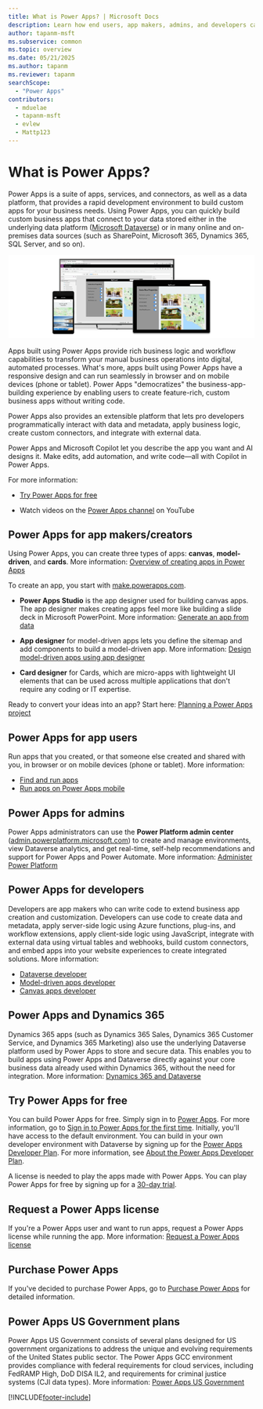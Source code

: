 ```yaml
---
title: What is Power Apps? | Microsoft Docs
description: Learn how end users, app makers, admins, and developers can use Power Apps to meet business needs by transforming manual operations into digital processes.
author: tapanm-msft
ms.subservice: common
ms.topic: overview
ms.date: 05/21/2025
ms.author: tapanm
ms.reviewer: tapanm
searchScope:
  - "Power Apps"
contributors:
  - mduelae
  - tapanm-msft
  - evlew
  - Mattp123
---
```

# What is Power Apps?

Power Apps is a suite of apps, services, and connectors, as well as a data platform, that provides a rapid development environment to build custom apps for your business needs. Using Power Apps, you can quickly build custom business apps that connect to your data stored either in the underlying data platform ([Microsoft Dataverse](/powerapps/maker/data-platform/data-platform-intro)) or in many online and on-premises data sources (such as SharePoint, Microsoft 365, Dynamics 365, SQL Server, and so on). 

![Power Apps.](media/PowerApps-intro.png "Power Apps")

Apps built using Power Apps provide rich business logic and workflow capabilities to transform your manual business operations into digital, automated processes. What's more, apps built using Power Apps have a responsive design and can run seamlessly in browser and on mobile devices (phone or tablet). Power Apps "democratizes" the business-app-building experience by enabling users to create feature-rich, custom business apps without writing code.

Power Apps also provides an extensible platform that lets pro developers programmatically interact with data and metadata, apply business logic, create custom connectors, and integrate with external data.

Power Apps and Microsoft Copilot let you describe the app you want and AI designs it. Make edits, add automation, and write code—all with Copilot in Power Apps.

For more information:

- [Try Power Apps for free](https://powerapps.microsoft.com/demo/)

- Watch videos on the [Power Apps channel](https://www.youtube.com/channel/UCGfWR2ekfRFckLjev6eQYLg) on YouTube

## Power Apps for app makers/creators

Using Power Apps, you can create three types of apps: **canvas**, **model-driven**, and **cards**. More information: [Overview of creating apps in Power Apps](maker/index.md)

To create an app, you start with [make.powerapps.com](https://make.powerapps.com).

- **Power Apps Studio** is the app designer used for building canvas apps. The app designer makes creating apps feel more like building a slide deck in Microsoft PowerPoint. More information: [Generate an app from data](/powerapps/maker/canvas-apps/data-platform-create-app)  

- **App designer** for model-driven apps lets you define the sitemap and add components to build a model-driven app. More information: [Design model-driven apps using app designer](maker/model-driven-apps/design-custom-business-apps-using-app-designer.md)

- **Card designer** for Cards, which are micro-apps with lightweight UI elements that can be used across multiple applications that don't require any coding or IT expertise.

Ready to convert your ideas into an app? Start here: [Planning a Power Apps project](/powerapps/guidance/planning/introduction)

## Power Apps for app users

Run apps that you created, or that someone else created and shared with you, in browser or on mobile devices (phone or tablet). More information:

- [Find and run apps](user/index.md)
- [Run apps on Power Apps mobile](mobile/run-powerapps-on-mobile.md)

## Power Apps for admins

Power Apps administrators can use the **Power Platform admin center** ([admin.powerplatform.microsoft.com](https://admin.powerplatform.microsoft.com)) to create and manage environments, view Dataverse analytics, and get real-time, self-help recommendations and support for Power Apps and Power Automate. More information: [Administer Power Platform](/power-platform/admin/admin-guide)

## Power Apps for developers

Developers are app makers who can write code to extend business app creation and customization. Developers can use code to create data and metadata, apply server-side logic using Azure functions, plug-ins, and workflow extensions, apply client-side logic using JavaScript, integrate with external data using virtual tables and webhooks, build custom connectors, and embed apps into your website experiences to create integrated solutions. More information:

- [Dataverse developer](/powerapps/developer/data-platform/)
- [Model-driven apps developer](/powerapps/developer/model-driven-apps/)
- [Canvas apps developer](/powerapps/maker/canvas-apps/dev-enterprise-intro)

## Power Apps and Dynamics 365

Dynamics 365 apps (such as Dynamics 365 Sales, Dynamics 365 Customer Service, and Dynamics 365 Marketing) also use the underlying Dataverse platform used by Power Apps to store and secure data. This enables you to build apps using Power Apps and Dataverse directly against your core business data already used within Dynamics 365, without the need for integration. More information: [Dynamics 365 and Dataverse](maker/data-platform/data-platform-intro.md#dynamics-365-and-dataverse)

## Try Power Apps for free

You can build Power Apps for free. Simply sign in to [Power Apps](https://make.powerapps.com). For more information, go to [Sign in to Power Apps for the first time](maker/canvas-apps/intro-maker-portal.md). Initially, you'll have access to the default environment. You can build in your own developer environment with Dataverse by signing up for the [Power Apps Developer Plan](https://www.microsoft.com/en-us/power-platform/products/power-apps/free). For more information, see [About the Power Apps Developer Plan](maker/developer-plan.md).

A license is needed to play the apps made with Power Apps. You can play Power Apps for free by signing up for a [30-day trial](maker/signup-for-powerapps.md).

## Request a Power Apps license

If you're a Power Apps user and want to run apps, request a Power Apps license while running the app. More information: [Request a Power Apps license](user/request-license.md)

## Purchase Power Apps

If you've decided to purchase Power Apps, go to [Purchase Power Apps](/power-platform/admin/signup-for-powerapps-admin) for detailed information.

## Power Apps US Government plans

Power Apps US Government consists of several plans designed for US government organizations to address the unique and evolving requirements of the United States public sector. The Power Apps GCC environment provides compliance with federal requirements for cloud services, including FedRAMP High, DoD DISA IL2, and requirements for criminal justice systems (CJI data types). More information: [Power Apps US Government](/power-platform/admin/powerapps-us-government)


[!INCLUDE[footer-include](includes/footer-banner.md)]
